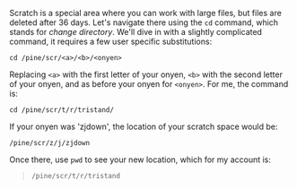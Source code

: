 
Scratch is a special area where you can work with large files, but files are deleted after 36 days.  Let's navigate there using the `cd` command, which stands for *change directory*.  We'll dive in with a slightly complicated command, it requires a few user specific substitutions:

~~~
cd /pine/scr/<a>/<b>/<onyen>
~~~

Replacing `<a>` with the first letter of your onyen, `<b>` with the second letter of your onyen, and as before your onyen for `<onyen>`.  For me, the command is:

~~~
cd /pine/scr/t/r/tristand/
~~~

If your onyen was 'zjdown', the location of your scratch space would be:

`/pine/scr/z/j/zjdown`

Once there, use `pwd` to see your new location, which for my account is:

> ~~~
> /pine/scr/t/r/tristand
> ~~~
